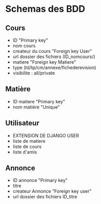 # Schemas des BDD

## Cours

* ID "Primary key"
* nom cours
* createur du cours "Foreign key User"
* url dossier des fichiers (ID_nomcours/)
* matiere "Foreign key Matiere"
* type (td/tp/cm/annexe/fichederevision)
* visibilite : all/private

## Matière

* ID matiere "Primary key"
* nom matière "Unique"

## Utilisateur

* EXTENSION DE DJANGO USER
* liste de matiere
* liste de cours
* liste d'amis

## Annonce

* ID annonce "Primary key"
* titre
* createur Annonce "Foreign key user"
* url dossier des fichiers ID_titre
